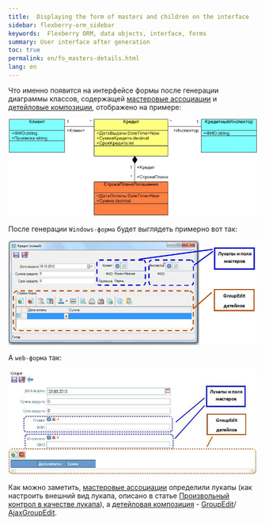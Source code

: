 ```yaml
---
title:  Displaying the form of masters and children on the interface
sidebar: flexberry-orm_sidebar
keywords:  Flexberry ORM, data objects, interface, forms
summary: User interface after generation
toc: true
permalink: en/fo_masters-details.html
lang: en
---
```


Что именно появится на интерфейсе формы после генерации диаграммы классов, содержащей [мастеровые ассоциации](fd_master-association.html) и [детейловые композиции](fo_detail-associations-properties.html), отображено на примере:

![](/images/pages/products/flexberry-orm/data-object/masters-and-details.jpg)

После генерации `Windows-форма` будет выглядеть примерно вот так:

![](/images/pages/products/flexberry-orm/data-object/form-interface.jpg)

А `web-форма` так:

![](/images/pages/products/flexberry-orm/data-object/web-form-interface.jpg)

Как можно заметить, [мастеровые ассоциации](fd_master-association.html) определили лукапы (как настроить внешний вид лукапа, описано в статье [Произвольный контрол в качестве лукапа](fo_custom-lookup.html)), а [детейловая композиция](fo_detail-associations-properties.html) - [GroupEdit](fw_group-edit.html)/ [AjaxGroupEdit](fa_ajax-group-edit.html).